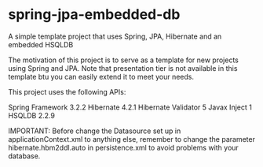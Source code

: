 spring-jpa-embedded-db
======================

A simple template project that uses Spring, JPA, Hibernate and an embedded HSQLDB

The motivation of this project is to serve as a template for new projects using Spring and JPA.
Note that presentation tier is not available in this template btu you can easily extend it to meet your needs.

This project uses the following APIs:

Spring Framework 3.2.2
Hibernate 4.2.1
Hibernate Validator 5
Javax Inject 1
HSQLDB 2.2.9

IMPORTANT: Before change the Datasource set up in applicationContext.xml to anything else, remember to change 
the parameter hibernate.hbm2ddl.auto in persistence.xml to avoid problems with your database.

